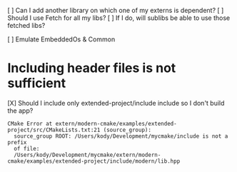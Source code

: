 [ ] Can I add another library on which one of my externs is dependent?
[ ] Should I use Fetch for all my libs?
[ ] If I do, will sublibs be able to use those fetched libs?

[ ] Emulate EmbeddedOs & Common


# Including header files is not sufficient
[X] Should I include only extended-project/include include so I don't build the app?
```
CMake Error at extern/modern-cmake/examples/extended-project/src/CMakeLists.txt:21 (source_group):
  source_group ROOT: /Users/kody/Development/mycmake/include is not a prefix
  of file:
  /Users/kody/Development/mycmake/extern/modern-cmake/examples/extended-project/include/modern/lib.hpp
```